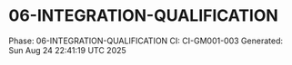 # 06-INTEGRATION-QUALIFICATION
Phase: 06-INTEGRATION-QUALIFICATION
CI: CI-GM001-003
Generated: Sun Aug 24 22:41:19 UTC 2025
